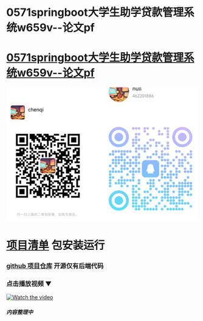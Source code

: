 # 0571springboot大学生助学贷款管理系统w659v--论文pf


# [0571springboot大学生助学贷款管理系统w659v--论文pf](https://github.com/GraduationProject-springboot/0571springboot)

![picture](https://raw.githubusercontent.com/GraduationProject-springboot/.github/main/img/wx.png)

# [项目清单](https://chenqi1990.site) 包安装运行

### [github 项目仓库](https://github.com/GraduationProject-springboot/allSpringbootProjects) 开源仅有后端代码

### 点击播放视频 ▼
[![Watch the video](https://i.sstatic.net/Vp2cE.png)]()


#####   内容整理中  











